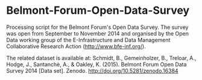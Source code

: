 # Belmont-Forum-Open-Data-Survey

Processing script for the Belmont Forum's Open Data Survey. The survey was open from September to November 2014 and 
organised by the Open Data working group of the E-Infrastructure and Data Management Collaborative Research Action 
(http://www.bfe-inf.org/).

The related dataset is available at: Schmidt, B., Gemeinholzer, B., Treloar, A., Hodge, J., Santanchè, A., & Oakley, K. (2015). Belmont Forum Open Data Survey 2014 [Data set]. Zenodo. http://doi.org/10.5281/zenodo.16384
